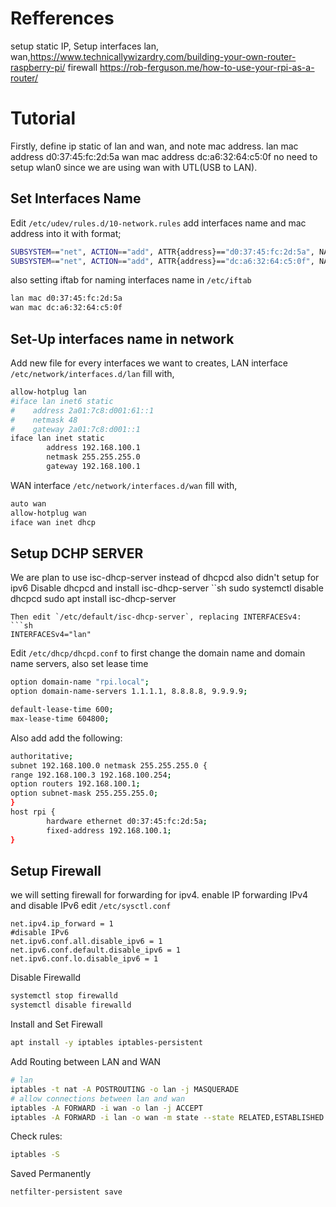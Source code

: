 # Refferences 

setup static IP, Setup interfaces lan, wan,https://www.technicallywizardry.com/building-your-own-router-raspberry-pi/
firewall https://rob-ferguson.me/how-to-use-your-rpi-as-a-router/

# Tutorial

Firstly, define ip static of lan and wan, and note mac address.
lan mac address d0:37:45:fc:2d:5a
wan mac address dc:a6:32:64:c5:0f
no need to setup wlan0 since we are using wan with UTL(USB to LAN).

## Set Interfaces Name

Edit `/etc/udev/rules.d/10-network.rules` add interfaces name and mac address into it with format;
```sh
SUBSYSTEM=="net", ACTION=="add", ATTR{address}=="d0:37:45:fc:2d:5a", NAME="lan"
SUBSYSTEM=="net", ACTION=="add", ATTR{address}=="dc:a6:32:64:c5:0f", NAME="wan"
```
also setting iftab for naming interfaces name in `/etc/iftab`
```sh
lan mac d0:37:45:fc:2d:5a
wan mac dc:a6:32:64:c5:0f
```
## Set-Up interfaces name in network

Add new file for every interfaces we want to creates,
LAN interface
`/etc/network/interfaces.d/lan` fill with,
```sh
allow-hotplug lan
#iface lan inet6 static
#    address 2a01:7c8:d001:61::1
#    netmask 48
#    gateway 2a01:7c8:d001::1
iface lan inet static
        address 192.168.100.1
        netmask 255.255.255.0
        gateway 192.168.100.1
```

WAN interface
`/etc/network/interfaces.d/wan` fill with,
```sh
auto wan
allow-hotplug wan
iface wan inet dhcp
```
## Setup DCHP SERVER

We are plan to use isc-dhcp-server instead of dhcpcd also didn't setup for ipv6
Disable dhcpcd and install isc-dhcp-server
``sh
sudo systemctl disable dhcpcd
sudo apt install isc-dhcp-server
```
Then edit `/etc/default/isc-dhcp-server`, replacing INTERFACESv4:
```sh
INTERFACESv4="lan"
```
Edit `/etc/dhcp/dhcpd.conf` to first change the domain name and domain name servers, also set lease time
```sh
option domain-name "rpi.local";
option domain-name-servers 1.1.1.1, 8.8.8.8, 9.9.9.9;

default-lease-time 600;
max-lease-time 604800;
```
Also add add the following:
```sh
authoritative;
subnet 192.168.100.0 netmask 255.255.255.0 {
range 192.168.100.3 192.168.100.254;
option routers 192.168.100.1;
option subnet-mask 255.255.255.0;
}
host rpi {
        hardware ethernet d0:37:45:fc:2d:5a;
        fixed-address 192.168.100.1;
}
```
## Setup Firewall

we will setting firewall for forwarding for ipv4.
enable IP forwarding IPv4 and disable IPv6
edit `/etc/sysctl.conf`
```
net.ipv4.ip_forward = 1
#disable IPv6
net.ipv6.conf.all.disable_ipv6 = 1
net.ipv6.conf.default.disable_ipv6 = 1
net.ipv6.conf.lo.disable_ipv6 = 1
```
Disable Firewalld
```sh
systemctl stop firewalld
systemctl disable firewalld
```
Install and Set Firewall
```sh
apt install -y iptables iptables-persistent
```
Add Routing between LAN and WAN
```sh
# lan
iptables -t nat -A POSTROUTING -o lan -j MASQUERADE
# allow connections between lan and wan
iptables -A FORWARD -i wan -o lan -j ACCEPT
iptables -A FORWARD -i lan -o wan -m state --state RELATED,ESTABLISHED -j ACCEPT
```
Check rules:
```sh
iptables -S
```
Saved Permanently
```sh
netfilter-persistent save
```

